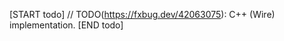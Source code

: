 <!-- TODO(https://fxbug.dev/42063075): Remove this file once this impl is done. -->

[START todo]
// TODO(https://fxbug.dev/42063075): C++ (Wire) implementation.
[END todo]
